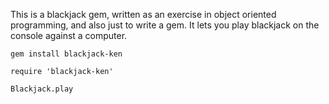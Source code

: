 This is a blackjack gem, written as an exercise in object oriented programming,
and also just to write a gem.  It lets you play blackjack on the console against
a computer.

`gem install blackjack-ken`

`require 'blackjack-ken'`

`Blackjack.play`
